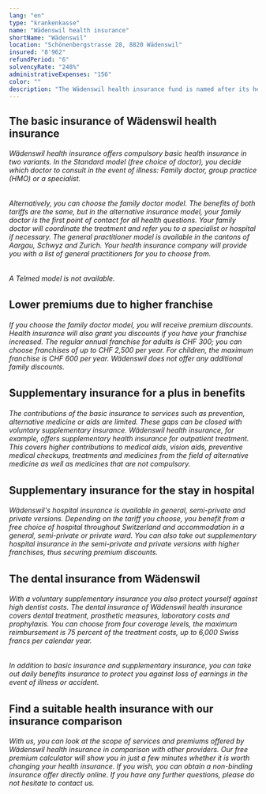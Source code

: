 ```yaml
---
lang: "en"
type: "krankenkasse"
name: "Wädenswil health insurance"
shortName: "Wädenswil"
location: "Schönenbergstrasse 28, 8820 Wädenswil"
insured: "8'962"
refundPeriod: "6"
solvencyRate: "248%"
administrativeExpenses: "156"
color: ""
description: "The Wädenswil health insurance fund is named after its headquarters. The still relatively young health insurance company has been in existence since 2003 and had over 10,900 policyholders in basic insurance in 2017. Its activities are concentrated in the cantons of Aargau, Schwyz, Zug and Zurich. With our comparison you will find out whether a change of health insurance is worthwhile for you."
---
```


## The basic insurance of Wädenswil health insurance

###### Wädenswil health insurance offers compulsory basic health insurance in two variants. In the Standard model (free choice of doctor), you decide which doctor to consult in the event of illness: Family doctor, group practice (HMO) or a specialist.

###### Alternatively, you can choose the family doctor model. The benefits of both tariffs are the same, but in the alternative insurance model, your family doctor is the first point of contact for all health questions. Your family doctor will coordinate the treatment and refer you to a specialist or hospital if necessary. The general practitioner model is available in the cantons of Aargau, Schwyz and Zurich. Your health insurance company will provide you with a list of general practitioners for you to choose from.

###### A Telmed model is not available.

## Lower premiums due to higher franchise

###### If you choose the family doctor model, you will receive premium discounts. Health insurance will also grant you discounts if you have your franchise increased. The regular annual franchise for adults is CHF 300; you can choose franchises of up to CHF 2,500 per year. For children, the maximum franchise is CHF 600 per year. Wädenswil does not offer any additional family discounts.

## Supplementary insurance for a plus in benefits

###### The contributions of the basic insurance to services such as prevention, alternative medicine or aids are limited. These gaps can be closed with voluntary supplementary insurance. Wädenswil health insurance, for example, offers supplementary health insurance for outpatient treatment. This covers higher contributions to medical aids, vision aids, preventive medical checkups, treatments and medicines from the field of alternative medicine as well as medicines that are not compulsory.

## Supplementary insurance for the stay in hospital

###### Wädenswil's hospital insurance is available in general, semi-private and private versions. Depending on the tariff you choose, you benefit from a free choice of hospital throughout Switzerland and accommodation in a general, semi-private or private ward. You can also take out supplementary hospital insurance in the semi-private and private versions with higher franchises, thus securing premium discounts.

## The dental insurance from Wädenswil

###### With a voluntary supplementary insurance you also protect yourself against high dentist costs. The dental insurance of Wädenswil health insurance covers dental treatment, prosthetic measures, laboratory costs and prophylaxis. You can choose from four coverage levels, the maximum reimbursement is 75 percent of the treatment costs, up to 6,000 Swiss francs per calendar year.

###### In addition to basic insurance and supplementary insurance, you can take out daily benefits insurance to protect you against loss of earnings in the event of illness or accident.

## Find a suitable health insurance with our insurance comparison

###### With us, you can look at the scope of services and premiums offered by Wädenswil health insurance in comparison with other providers. Our free premium calculator will show you in just a few minutes whether it is worth changing your health insurance. If you wish, you can obtain a non-binding insurance offer directly online. If you have any further questions, please do not hesitate to contact us.
